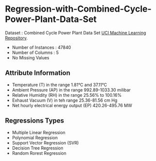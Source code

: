 # Regression-with-Combined-Cycle-Power-Plant-Data-Set

Dataset : Combined Cycle Power Plant Data Set  [UCI Machine Learning Repository](https://archive.ics.uci.edu/ml/datasets/Combined+Cycle+Power+Plant#).
- Number of Instances : 47840
- Number of Columns : 5
- No Missing Values



## Attribute Information

- Temperature (T) in the range 1.81°C and 37.11°C
- Ambient Pressure (AP) in the range 992.89-1033.30 milibar
- Relative Humidity (RH) in the range 25.56% to 100.16%
- Exhaust Vacuum (V) in teh range 25.36-81.56 cm Hg
- Net hourly electrical energy output (EP) 420.26-495.76 MW

## Regressions Types

- Multiple Linear Regression
- Polynomial Regression
- Support Vector Regression (SVR)
- Decision Tree Regression
- Random Rorest Regression

